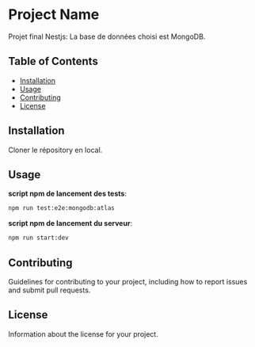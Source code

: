 # Project Name

Projet final Nestjs:
La base de données choisi est MongoDB.

## Table of Contents

-   [Installation](#installation)
-   [Usage](#usage)
-   [Contributing](#contributing)
-   [License](#license)

## Installation

Cloner le répository en local.

## Usage

**script npm de lancement des tests**:

```bash
npm run test:e2e:mongodb:atlas
```

**script npm de lancement du serveur**:

```bash
npm run start:dev
```

## Contributing

Guidelines for contributing to your project, including how to report issues and submit pull requests.

## License

Information about the license for your project.
